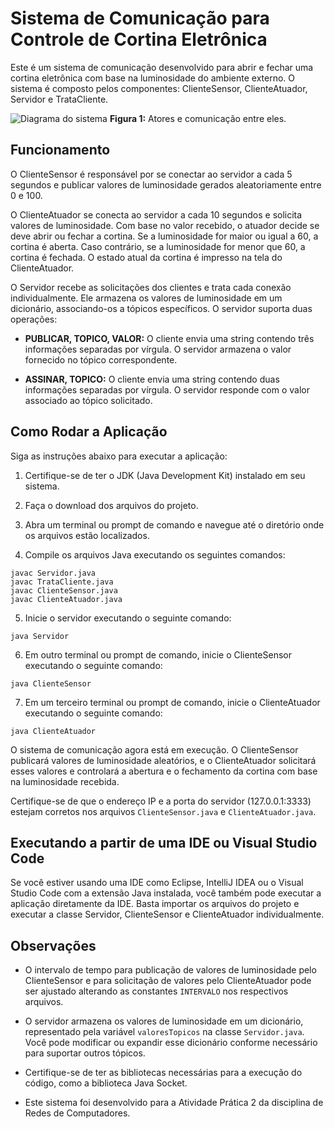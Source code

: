 # Sistema de Comunicação para Controle de Cortina Eletrônica

Este é um sistema de comunicação desenvolvido para abrir e fechar uma cortina eletrônica com base na luminosidade do ambiente externo. O sistema é composto pelos componentes: ClienteSensor, ClienteAtuador, Servidor e TrataCliente.

![Diagrama do sistema](https://imagizer.imageshack.com/img924/241/oad7gj.png)
**Figura 1:** Atores e comunicação entre eles.

## Funcionamento

O ClienteSensor é responsável por se conectar ao servidor a cada 5 segundos e publicar valores de luminosidade gerados aleatoriamente entre 0 e 100.

O ClienteAtuador se conecta ao servidor a cada 10 segundos e solicita valores de luminosidade. Com base no valor recebido, o atuador decide se deve abrir ou fechar a cortina. Se a luminosidade for maior ou igual a 60, a cortina é aberta. Caso contrário, se a luminosidade for menor que 60, a cortina é fechada. O estado atual da cortina é impresso na tela do ClienteAtuador.

O Servidor recebe as solicitações dos clientes e trata cada conexão individualmente. Ele armazena os valores de luminosidade em um dicionário, associando-os a tópicos específicos. O servidor suporta duas operações:

- **PUBLICAR, TOPICO, VALOR:** O cliente envia uma string contendo três informações separadas por vírgula. O servidor armazena o valor fornecido no tópico correspondente.

- **ASSINAR, TOPICO:** O cliente envia uma string contendo duas informações separadas por vírgula. O servidor responde com o valor associado ao tópico solicitado.

## Como Rodar a Aplicação

Siga as instruções abaixo para executar a aplicação:

1. Certifique-se de ter o JDK (Java Development Kit) instalado em seu sistema.

2. Faça o download dos arquivos do projeto.

3. Abra um terminal ou prompt de comando e navegue até o diretório onde os arquivos estão localizados.

4. Compile os arquivos Java executando os seguintes comandos:

```shell
javac Servidor.java
javac TrataCliente.java
javac ClienteSensor.java
javac ClienteAtuador.java
```

5. Inicie o servidor executando o seguinte comando:

```shell
java Servidor
```

6. Em outro terminal ou prompt de comando, inicie o ClienteSensor executando o seguinte comando:

```shell
java ClienteSensor
```

7. Em um terceiro terminal ou prompt de comando, inicie o ClienteAtuador executando o seguinte comando:

```shell
java ClienteAtuador
```

O sistema de comunicação agora está em execução. O ClienteSensor publicará valores de luminosidade aleatórios, e o ClienteAtuador solicitará esses valores e controlará a abertura e o fechamento da cortina com base na luminosidade recebida.

Certifique-se de que o endereço IP e a porta do servidor (127.0.0.1:3333) estejam corretos nos arquivos `ClienteSensor.java` e `ClienteAtuador.java`.

## Executando a partir de uma IDE ou Visual Studio Code

Se você estiver usando uma IDE como Eclipse, IntelliJ IDEA ou o Visual Studio Code com a extensão Java instalada, você também pode executar a aplicação diretamente da IDE. Basta importar os arquivos do projeto e executar a classe Servidor, ClienteSensor e ClienteAtuador individualmente.

## Observações

- O intervalo de tempo para publicação de valores de luminosidade pelo ClienteSensor e para solicitação de valores pelo ClienteAtuador pode ser ajustado alterando as constantes `INTERVALO` nos respectivos arquivos.

- O servidor armazena os valores de luminosidade em um dicionário, representado pela variável `valoresTopicos` na classe `Servidor.java`. Você pode modificar ou expandir esse dicionário conforme necessário para suportar outros tópicos.

- Certifique-se de ter as bibliotecas necessárias para a execução do código, como a biblioteca Java Socket.

- Este sistema foi desenvolvido para a Atividade Prática 2 da disciplina de Redes de Computadores.
